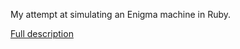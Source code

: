 My attempt at simulating an Enigma machine in Ruby.

[Full description](http://kerryb.github.io/enigma/)
